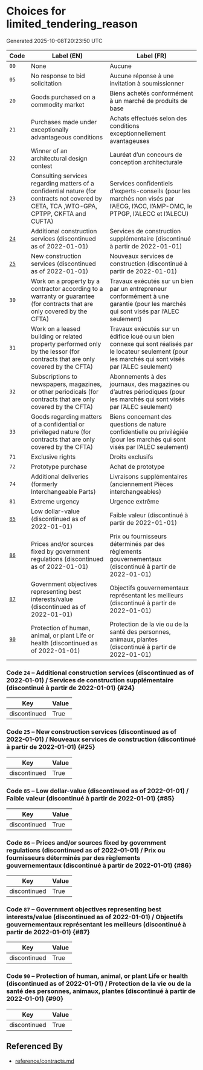 # Choices for limited_tendering_reason

Generated 2025-10-08T20:23:50 UTC

| Code | Label (EN) | Label (FR) |
|------|------------|------------|
| `00` | None | Aucune |
| `05` | No response to bid solicitation | Aucune réponse à une invitation à soumissionner |
| `20` | Goods purchased on a commodity market | Biens achetés conformément à un marché de produits de base |
| `21` | Purchases made under exceptionally advantageous conditions | Achats effectués selon des conditions exceptionnellement avantageuses |
| `22` | Winner of an architectural design contest | Lauréat d’un concours de conception architecturale |
| `23` | Consulting services regarding matters of a confidential nature (for contracts not covered by CETA, TCA ,WTO-GPA, CPTPP, CKFTA and CUFTA) | Services confidentiels d’experts-conseils (pour les marchés non visés par l’AECG, l’ACC, l’AMP-OMC, le PTPGP, l’ALECC et l’ALECU) |
| [`24`](#24) | Additional construction services (discontinued as of 2022-01-01) | Services de construction supplémentaire (discontinué à partir de 2022-01-01) |
| [`25`](#25) | New construction services (discontinued as of 2022-01-01) | Nouveaux services de construction (discontinué à partir de 2022-01-01) |
| `30` | Work on a property by a contractor according to a warranty or guarantee (for contracts that are only covered by the CFTA) | Travaux exécutés sur un bien par un entrepreneur conformément à une garantie (pour les marchés qui sont visés par l’ALEC seulement) |
| `31` | Work on a leased building or related property performed only by the lessor (for contracts that are only covered by the CFTA) | Travaux exécutés sur un édifice loué ou un bien connexe qui sont réalisés par le locateur seulement (pour les marchés qui sont visés par l’ALEC seulement) |
| `32` | Subscriptions to newspapers, magazines, or other periodicals (for contracts that are only covered by the CFTA) | Abonnements à des journaux, des magazines ou d’autres périodiques (pour les marchés qui sont visés par l’ALEC seulement) |
| `33` | Goods regarding matters of a confidential or privileged nature (for contracts that are only covered by the CFTA) | Biens concernant des questions de nature confidentielle ou privilégiée (pour les marchés qui sont visés par l’ALEC seulement) |
| `71` | Exclusive rights | Droits exclusifs |
| `72` | Prototype purchase | Achat de prototype |
| `74` | Additional deliveries (formerly Interchangeable Parts) | Livraisons supplémentaires (anciennement Pièces interchangeables) |
| `81` | Extreme urgency | Urgence extrême |
| [`85`](#85) | Low dollar-value (discontinued as of 2022-01-01) | Faible valeur (discontinué à partir de 2022-01-01) |
| [`86`](#86) | Prices and/or sources fixed by government regulations (discontinued as of 2022-01-01) | Prix ou fournisseurs déterminés par des règlements gouvernementaux (discontinué à partir de 2022-01-01) |
| [`87`](#87) | Government objectives representing best interests/value (discontinued as of 2022-01-01) | Objectifs gouvernementaux représentant les meilleurs (discontinué à partir de 2022-01-01) |
| [`90`](#90) | Protection of human, animal, or plant Life or health (discontinued as of 2022-01-01) | Protection de la vie ou de la santé des personnes, animaux, plantes (discontinué à partir de 2022-01-01) |

### Code `24` – Additional construction services (discontinued as of 2022-01-01) / Services de construction supplémentaire (discontinué à partir de 2022-01-01) {#24}

| Key | Value |
|-----|-------|
| discontinued | True |

### Code `25` – New construction services (discontinued as of 2022-01-01) / Nouveaux services de construction (discontinué à partir de 2022-01-01) {#25}

| Key | Value |
|-----|-------|
| discontinued | True |

### Code `85` – Low dollar-value (discontinued as of 2022-01-01) / Faible valeur (discontinué à partir de 2022-01-01) {#85}

| Key | Value |
|-----|-------|
| discontinued | True |

### Code `86` – Prices and/or sources fixed by government regulations (discontinued as of 2022-01-01) / Prix ou fournisseurs déterminés par des règlements gouvernementaux (discontinué à partir de 2022-01-01) {#86}

| Key | Value |
|-----|-------|
| discontinued | True |

### Code `87` – Government objectives representing best interests/value (discontinued as of 2022-01-01) / Objectifs gouvernementaux représentant les meilleurs (discontinué à partir de 2022-01-01) {#87}

| Key | Value |
|-----|-------|
| discontinued | True |

### Code `90` – Protection of human, animal, or plant Life or health (discontinued as of 2022-01-01) / Protection de la vie ou de la santé des personnes, animaux, plantes (discontinué à partir de 2022-01-01) {#90}

| Key | Value |
|-----|-------|
| discontinued | True |


## Referenced By

- [reference/contracts.md](../reference/contracts.md)
